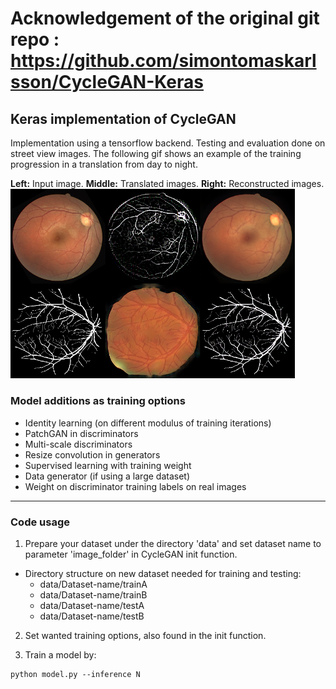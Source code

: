 # Acknowledgement of the original git repo : https://github.com/simontomaskarlsson/CycleGAN-Keras
## Keras implementation of CycleGAN
Implementation using a tensorflow backend. Testing and evaluation done on
street view images. The following gif shows an example of the training
progression in a translation from day to night.

**Left:** Input image. **Middle:** Translated images. **Right:** Reconstructed images.
<img src="./generate_images/synthetic_images/tmp.png" alt="drawing" width="455px"/>

### Model additions as training options
* Identity learning (on different modulus of training iterations)
* PatchGAN in discriminators
* Multi-scale discriminators
* Resize convolution in generators
* Supervised learning with training weight
* Data generator (if using a large dataset)
* Weight on discriminator training labels on real images

---

### Code usage  
1. Prepare your dataset under the directory 'data' and set dataset name to
parameter 'image_folder' in CycleGAN init function.
  * Directory structure on new dataset needed for training and testing:
    * data/Dataset-name/trainA
    * data/Dataset-name/trainB
    * data/Dataset-name/testA
    * data/Dataset-name/testB  

2. Set wanted training options, also found in the init function.

3. Train a model by:
```
python model.py --inference N
```



